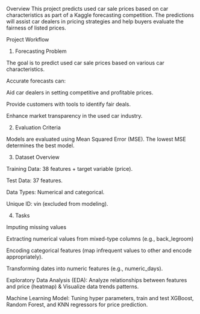 
Overview
This project predicts used car sale prices based on car characteristics as part of a Kaggle forecasting competition. The predictions will assist car dealers in pricing strategies and help buyers evaluate the fairness of listed prices.

Project Workflow
1. Forecasting Problem

The goal is to predict used car sale prices based on various car characteristics.

Accurate forecasts can:

Aid car dealers in setting competitive and profitable prices.

Provide customers with tools to identify fair deals.

Enhance market transparency in the used car industry.

2. Evaluation Criteria

Models are evaluated using Mean Squared Error (MSE). The lowest MSE determines the best model.

3. Dataset Overview

Training Data: 38 features + target variable (price).

Test Data: 37 features.

Data Types: Numerical and categorical.

Unique ID: vin (excluded from modeling).

4. Tasks

Imputing missing values

Extracting numerical values from mixed-type columns (e.g., back_legroom)

Encoding categorical features (map infrequent values to other and encode appropriately).

Transforming dates into numeric features (e.g., numeric_days).

Exploratory Data Analysis (EDA): Analyze relationships between features and price (heatmap) & Visualize data trends patterns.

Machine Learning Model: Tuning hyper parameters, train and test XGBoost, Random Forest, and KNN regressors for price prediction.
